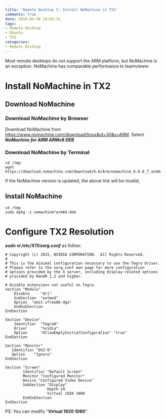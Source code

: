 ```yaml
---
title: 'Remote Desktop I: Install NoMachine in TX2'
comments: true
date: 2019-04-30 14:03:31
tags:
- Remote Desktop
- Ubuntu
- TX2
categories:
- Remote Desktop 
---
```

Most remote desktops do not support the ARM platform, but NoMachine is an exception. NoMachine has comparable performance to teamviewer.
# Install NoMachine in TX2
## Download NoMachine
### Download NoMachine by Browser
Download NoMachine from https://www.nomachine.com/download/linux&id=30&s=ARM. 
Select ***NoMachine for ARM ARMv8 DEB***
### Download NoMachine by Terminal
```
cd /tmp
wget https://download.nomachine.com/download/6.6/Arm/nomachine_6.6.8_7_arm64.deb

```
If the NoMachine version is updated, the above link will be invalid,
## Install NoMachine
```
cd /tmp
sudo dpkg -i nomachine*arm64.deb
```
# Configure TX2 Resolution
***sudo vi /etc/X11/xorg.conf*** as follow:
```
# Copyright (c) 2015, NVIDIA CORPORATION.  All Rights Reserved.
#
# This is the minimal configuration necessary to use the Tegra driver.
# Please refer to the xorg.conf man page for more configuration
# options provided by the X server, including display-related options
# provided by RandR 1.2 and higher.

# Disable extensions not useful on Tegra.
Section "Module"
    Disable     "dri"
    SubSection  "extmod"
    Option  "omit xfree86-dga"
    EndSubSection
EndSection

Section "Device"
    Identifier  "Tegra0"
    Driver      "nvidia"
    Option      "AllowEmptyInitialConfiguration" "true"
EndSection

Section "Monitor"
   Identifier "DSI-0"
   Option    "Ignore"
EndSection

Section "Screen"
        Identifier "Default Screen"
        Monitor "Configured Monitor"
        Device "Configured Video Device"
        SubSection "Display"
                   Depth 24
                   Virtual 1920 1080
        EndSubSection
EndSection
```
PS: You can modify "**Virtual 1920 1080**".
